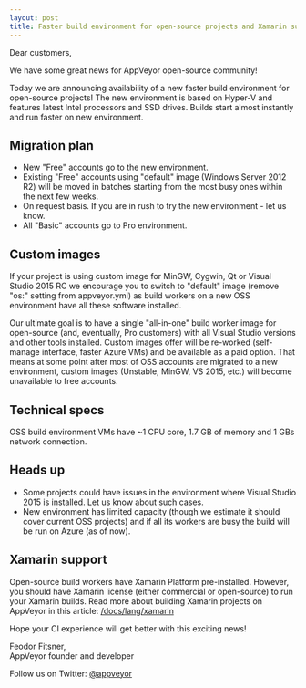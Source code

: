```yaml
---
layout: post
title: Faster build environment for open-source projects and Xamarin support
---
```


Dear customers,

We have some great news for AppVeyor open-source community!

Today we are announcing availability of a new faster build environment for open-source projects! The new environment is based on Hyper-V and features latest Intel processors and SSD drives. Builds start almost instantly and run faster on new environment.


## Migration plan

* New "Free" accounts go to the new environment.
* Existing "Free" accounts using "default" image (Windows Server 2012 R2) will be moved in batches starting from the most busy ones within the next few weeks.
* On request basis. If you are in rush to try the new environment - let us know.
* All "Basic" accounts go to Pro environment.


## Custom images

If your project is using custom image for MinGW, Cygwin, Qt or Visual Studio 2015 RC we encourage you to switch to "default" image (remove "os:" setting from appveyor.yml) as build workers on a new OSS environment have all these software installed.

Our ultimate goal is to have a single "all-in-one" build worker image for open-source (and, eventually, Pro customers) with all Visual Studio versions and other tools installed. Custom images offer will be re-worked (self-manage interface, faster Azure VMs) and be available as a paid option. That means at some point after most of OSS accounts are migrated to a new environment, custom images (Unstable, MinGW, VS 2015, etc.) will become unavailable to free accounts.


## Technical specs

OSS build environment VMs have ~1 CPU core, 1.7 GB of memory and 1 GBs network connection.


## Heads up

* Some projects could have issues in the environment where Visual Studio 2015 is installed. Let us know about such cases.
* New environment has limited capacity (though we estimate it should cover current OSS projects) and if all its workers are busy the build will be run on Azure (as of now).


## Xamarin support

Open-source build workers have Xamarin Platform pre-installed. However, you should have Xamarin license (either commercial or open-source) to run your Xamarin builds. Read more about building Xamarin projects on AppVeyor in this article: [/docs/lang/xamarin](/docs/lang/xamarin)

Hope your CI experience will get better with this exciting news!

Feodor Fitsner,<br>
AppVeyor founder and developer

Follow us on Twitter: [@appveyor](https://twitter.com/appveyor)

